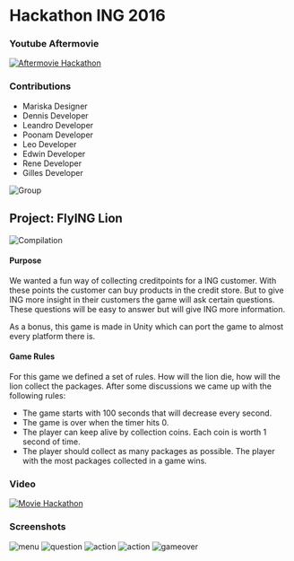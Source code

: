 # Hackathon ING 2016

### Youtube Aftermovie

[![Aftermovie Hackathon](http://img.youtube.com/vi/29Y_POE8tuw/0.jpg)](https://www.youtube.com/watch?v=29Y_POE8tuw)

### Contributions

+ Mariska   Designer
+ Dennis    Developer
+ Leandro   Developer
+ Poonam    Developer
+ Leo       Developer
+ Edwin     Developer
+ Rene      Developer
+ Gilles    Developer

![Group](https://github.com/Runman44/hackaton2016/blob/master/Screenshots/group_photo.jpeg "Group Photo")

## Project: FlyING Lion

![Compilation](https://github.com/Runman44/hackaton2016/blob/master/Screenshots/cute_compilation_extra.png "Compilation")

#### Purpose

We wanted a fun way of collecting creditpoints for a ING customer. With these points the customer can buy products in the credit store. But to give ING more insight in their customers the game will ask certain questions. These questions will be easy to answer but will give ING more information. 

As a bonus, this game is made in Unity which can port the game to almost every platform there is. 

#### Game Rules

For this game we defined a set of rules. How will the lion die, how will the lion collect the packages. After some discussions we came up with the following rules:

+ The game starts with 100 seconds that will decrease every second. 
+ The game is over when the timer hits 0. 
+ The player can keep alive by collection coins. Each coin is worth 1 second of time. 
+ The player should collect as many packages as possible. The player with the most packages collected in a game wins.

### Video

[![Movie Hackathon](http://img.youtube.com/vi/lgOh_hUn90Y/0.jpg)](https://www.youtube.com/watch?v=lgOh_hUn90Y)

### Screenshots

![menu](https://github.com/Runman44/hackaton2016/blob/master/Screenshots/menu_screen.png "Menu")
![question](https://github.com/Runman44/hackaton2016/blob/master/Screenshots/question_screen.png "A/B Screen")
![action](https://github.com/Runman44/hackaton2016/blob/master/Screenshots/action_1.png "In-Game")
![action](https://github.com/Runman44/hackaton2016/blob/master/Screenshots/action_2.png "Blocking Elephants")
![gameover](https://github.com/Runman44/hackaton2016/blob/master/Screenshots/game_over.png "Gameover")

